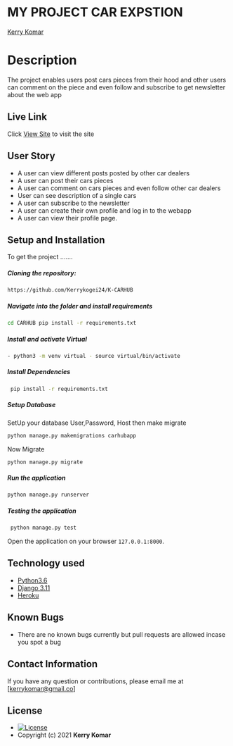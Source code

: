 # MY PROJECT CAR EXPSTION

[Kerry Komar](https://github.com/Kerrykogei24/K-CARHUB)  
  
# Description  
The project enables users post cars pieces from their hood and other users can comment on the piece and even follow and subscribe to get newsletter about the web app


##  Live Link  
 Click [View Site](https://carhub24.herokuapp.com/photos)  to visit the site
  

## User Story  
  
* A user can view different posts posted by other car dealers
* A user can post their cars pieces
* A user can comment on cars pieces and even follow other car dealers 
* User can see description of a single cars  
* A user can subscribe to the newsletter
* A user can create their own profile and log in to the webapp
* A user can view their profile page. 
  

  
## Setup and Installation  
To get the project .......  
  
##### Cloning the repository:  
```bash
https://github.com/Kerrykogei24/K-CARHUB
```
##### Navigate into the folder and install requirements  
 ```bash
 cd CARHUB pip install -r requirements.txt 
 ```
##### Install and activate Virtual  
```bash
- python3 -m venv virtual - source virtual/bin/activate
```
##### Install Dependencies  
```bash
 pip install -r requirements.txt 
``` 
 ##### Setup Database  
  SetUp your database User,Password, Host then make migrate  
 ```bash 
python manage.py makemigrations carhubapp
 ``` 
 Now Migrate

```bash
python manage.py migrate 
```
##### Run the application  
```bash
python manage.py runserver 
```
##### Testing the application  
```bash
 python manage.py test 
```
Open the application on your browser `127.0.0.1:8000`.  
  
 
## Technology used  
  
* [Python3.6](https://www.python.org/)  
* [Django 3.11](https://docs.djangoproject.com/en/2.2/)  
* [Heroku](https://heroku.com)  
  
  
## Known Bugs  
* There are no known bugs currently but pull requests are allowed incase you spot a bug  
  
## Contact Information   
If you have any question or contributions, please email me at [kerrykomar@gmail.co]  
  
## License 

* [![License](https://img.shields.io/packagist/l/loopline-systems/closeio-api-wrapper.svg)](https://github.com/Kerrykogei24/K-CARHUB)  
* Copyright (c) 2021 **Kerry Komar**